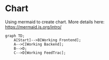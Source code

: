 # Chart
Using mermaid to create chart. More details here: https://mermaid.js.org/intro/
```mermaid
graph TD;
    A[Start]-->B[Working Frontend];
    A-->C[Working Backend];
    B-->D;
    C-->D[Working FeedTrac];
```